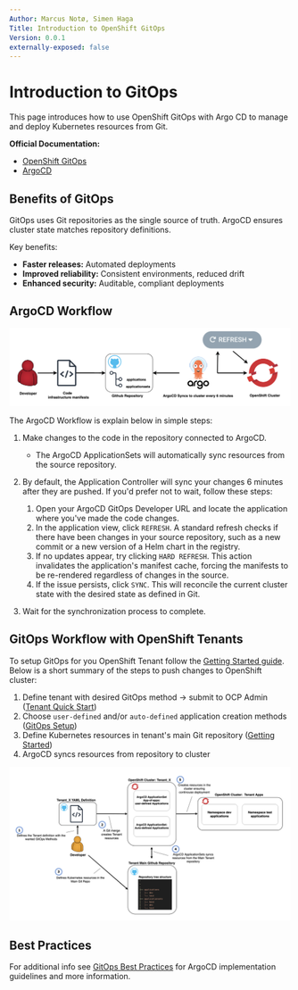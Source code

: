 ```yaml
---
Author: Marcus Notø, Simen Haga
Title: Introduction to OpenShift GitOps
Version: 0.0.1
externally-exposed: false
---
```


# Introduction to GitOps
This page introduces how to use OpenShift GitOps with Argo CD to manage and deploy Kubernetes resources from Git. 

**Official Documentation:** 

- [OpenShift GitOps](https://docs.openshift.com/container-platform/latest/cicd/gitops/understanding-openshift-gitops.html)
- [ArgoCD](https://argo-cd.readthedocs.io/en/stable/)


## Benefits of GitOps

GitOps uses Git repositories as the single source of truth. ArgoCD ensures cluster state matches repository definitions.

Key benefits:

- **Faster releases:** Automated deployments
- **Improved reliability:** Consistent environments, reduced drift
- **Enhanced security:** Auditable, compliant deployments
  
## ArgoCD Workflow
![Alt text](../../../img/CI-CD/gitops-argocd.png)

The ArgoCD Workflow is explain below in simple steps:

1. Make changes to the code in the repository connected to ArgoCD.
    - The ArgoCD ApplicationSets will automatically sync resources from the source repository.

2. By default, the Application Controller will sync your changes 6 minutes after they are pushed. If you'd prefer not to wait, follow these steps:
    1. Open your ArgoCD GitOps Developer URL and locate the application where you've made the code changes.
    2. In the application view, click `REFRESH`. A standard refresh checks if there have been changes in your source repository, such as a new commit or a new version of a Helm chart in the registry.
    3. If no updates appear, try clicking `HARD REFRESH`. This action invalidates the application's manifest cache, forcing the manifests to be re-rendered regardless of changes in the source.
    4. If the issue persists, click `SYNC`. This will reconcile the current cluster state with the desired state as defined in Git.

3. Wait for the synchronization process to complete.



## GitOps Workflow with OpenShift Tenants
To setup GitOps for you OpenShift Tenant follow the [Getting Started guide](gitops-setup.md#getting-started). Below is a short summary of the steps to push changes to OpenShift cluster:

1. Define tenant with desired GitOps method → submit to OCP Admin ([Tenant Quick Start](..//../../Quick%20Start/tenants-quick-start.md))
2. Choose `user-defined` and/or `auto-defined` application creation methods ([GitOps Setup](gitops-setup.md#gitops-methods))
3. Define Kubernetes resources in tenant's main Git repository ([Getting Started](gitops-setup.md#getting-started))
4. ArgoCD syncs resources from repository to cluster

![GitOps Workflow](../../../img/CI-CD/GitOps.png)

## Best Practices
For additional info see [GitOps Best Practices](gitops-best-practices.md) for ArgoCD implementation guidelines and more information.